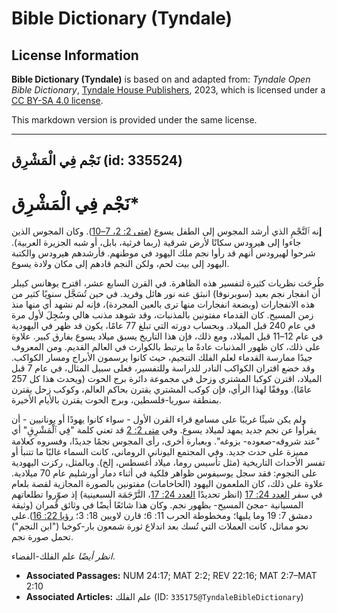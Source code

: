 # Bible Dictionary (Tyndale)

## License Information

**Bible Dictionary (Tyndale)** is based on and adapted from: _Tyndale Open Bible Dictionary_, [Tyndale House Publishers](https://tyndaleopenresources.com/), 2023, which is licensed under a [CC BY-SA 4.0 license](https://creativecommons.org/licenses/by-sa/4.0/legalcode.en).

This markdown version is provided under the same license.



--------------------------------

## نَجْم فِي الْمَشْرِق (id: 335524)

**نَجْم فِي الْمَشْرِق**\*
==========================

**إ**نه ٱلنَّجْمِ الذي أرشد المجوس إلى الطفل يسوع ([متى 2: 2، 7–10](https://ref.ly/Matt2:2,Matt2:7-Matt2:10)). وكان المجوس الذين جاءوا إلى هيرودس سكانًا لأرض شرقية (ربما فرثية، بابل، أو شبه الجزيرة العربية). شرحوا لهيرودس أنهم قد رأوا نجم ملك اليهود في موطنهم. فأرشدهم هيرودس والكتبة اليهود إلى بيت لحم، ولكن النجم قادهم إلى مكان ولادة يسوع.

طُرِحَت نظريات كثيرة لتفسير هذه الظاهرة. في القرن السابع عشر، اقترح يوهانس كيبلر أن انفجار نجم بعيد (سوبرنوفا) انبثق عنه نور هائل وفريد. في حين تُسَجَّل سنويًا كثير من هذه الانفجارات (وبضعة انفجارات منها ترى بالعين المجردة)، فإنه لم نشهد أي منها منذ زمن المسيح. كان القدماء مفتونين بالمذنبات، وقد شوهد مذنب هالي وسُجِلَ لأول مرة في عام 240 قبل الميلاد. وبحساب دورته التي تبلغ 77 عامًا، يكون قد ظهر في اليهودية في عام 12–11 قبل الميلاد، ومع ذلك، فإن هذا التاريخ يسبق ميلاد يسوع بفارق كبير. علاوة على ذلك، كان ظهور المذنبات عادةً ما يرتبط بالكوارث في العالم القديم. ومن المعروف جيدًا ممارسة القدماء لعلم الفلك التنجيم، حيث كانوا يرسمون الأبراج ومسار الكواكب. وقد خضع اقتران الكواكب النادر للدراسة وللتفسير، فعلى سبيل المثال، في عام 7 قبل الميلاد، اقترن كوكبا المشتري وزحل في مجموعة دائرة برج الحوت (ويحدث هذا كل 257 عامًا). ووفقًا لهذا الرأي، فإن كوكب المشتري يقترن بحاكم العالم، وكوكب زحل يقترن بمنطقة سوريا\-فلسطين، وبرج الحوت يقترن بالأيام الأخيرة.

ولم يكن شيئًا غريبًا على مسامع قراء القرن الأول \- سواء كانوا يهودًا أو يونانيين \- أن يقرأوا عن نجم جديد يمهد لميلاد يسوع. وفي [متى 2: 2](https://ref.ly/Matt2:2) قد تعني كلمة "فِي ٱلْمَشْرِقِ" أي "عند شروقه\-صعوده\- بزوغه". وبعبارة أخرى، رأى المجوس نجمًا جديدًا، وفسروه كعلامة مميزة على حدث جديد. وفي المجتمع اليوناني الروماني، كانت السماء غالبًا ما تتنبأ أو تفسر الأحداث التاريخية (مثل تأسيس روما، ميلاد أغسطس، إلخ). وبالمثل، ركزت اليهودية على النجوم: فقد سجل يوسيفوس ظواهر فلكية في أثناء دمار أورشليم عام 70 ميلادية. علاوة على ذلك، كان الملعمون اليهود (الحاخامات) مفتونين بالصورة المجازية لقصة بلعام في سفر [العدد 24: 17](https://ref.ly/Num24:17) (انظر تحديدًا [العدد 24: 17](https://ref.ly/Num24:17)، التَّرْجَمَة السبعينية) إذ صوّروا تطلعاتهم المسيانية \-مجئ المسيح\- بظهور نجم. وكان هذا شائعًا أيضًا في وثائق قُمران (وثيقة دمشق 7: 19 وما يليها؛ ومخطوطة الحرب 11: 6؛ قارن لاويين 18: 3؛ [رؤيا 22: 16](https://ref.ly/Rev22:16)).على نحو مماثل، كانت العملات التي تُسك بعد اندلاع ثورة شمعون بار\-كوخبا ("ابن النجم") تحمل صورة نجم.

*انظر أيضًا* علم الفلك\-الفضاء.

* **Associated Passages:** NUM 24:17; MAT 2:2; REV 22:16; MAT 2:7–MAT 2:10
* **Associated Articles:** علم الفلك (ID: `335175@TyndaleBibleDictionary`)

